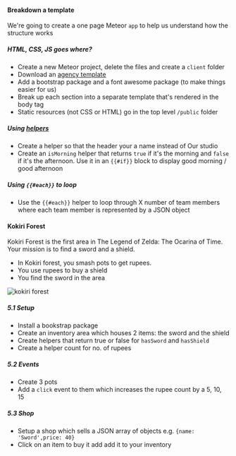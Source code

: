 #### Breakdown a template ####
We're going to create a one page Meteor `app` to help us understand how the structure works

##### HTML, CSS, JS goes where? #####
* Create a new Meteor project, delete the files and create a `client` folder
* Download an [agency template](http://ironsummitmedia.github.io/startbootstrap-agency/)
* Add a bootstrap package and a font awesome package (to make things easier for us)
* Break up each section into a separate template that's rendered in the body tag
* Static resources (not CSS or HTML) go in the top level `/public` folder

##### Using [helpers](http://docs.meteor.com/#/basic/Template-helpers) #####
* Create a helper so that the header your a name instead of Our studio
* Create an `isMorning` helper that returns `true` if it's the morning and `false` if it's the afternoon. Use it in an `{{#if}}` block to display good morning / good afternoon

##### Using `{{#each}}` to loop #####
* Use the `{{#each}}` helper to loop through X number of team members where each team member is represented by a JSON object

#### Kokiri Forest ####
Kokiri Forest is the first area in The Legend of Zelda: The Ocarina of Time. Your mission is to find a sword and a shield.

* In Kokiri forest, you smash pots to get rupees.
* You use rupees to buy a shield
* You find the sword in the area

![kokiri forest](http://www.zelda.com/ocarina3d/_ui/img/worldmap/screenshots/kokiri-forest-2.jpg)

##### 5.1 Setup #####
* Install a bookstrap package
* Create an inventory area which houses 2 items: the sword and the shield
* Create helpers that return true or false for `hasSword` and `hasShield`
* Create a helper count for no. of rupees

##### 5.2 Events #####
* Create 3 pots
* Add a `click` event to them which increases the rupee count by a 5, 10, 15

##### 5.3 Shop ######
* Setup a shop which sells a JSON array of objects e.g. `{name: 'Sword',price: 40}`
* Click on an item to buy it add add it to your inventory

